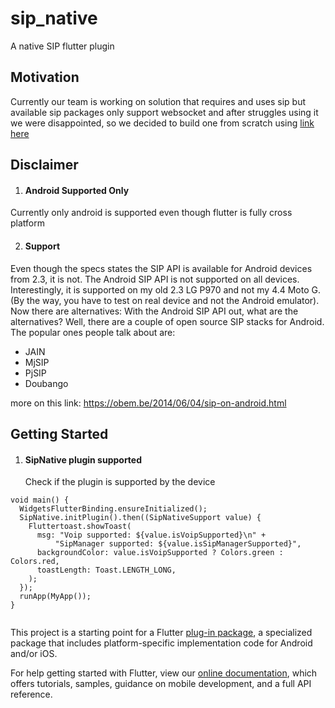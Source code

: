 # sip_native

A native SIP flutter plugin

## Motivation
Currently our team is working on solution that requires and uses sip but available sip packages only support websocket and after struggles using it we were disappointed, so we decided to build one from scratch using [link here ](https://developer.android.com/guide/topics/connectivity/sip)

## Disclaimer
1. #### Android Supported Only
  Currently only android is supported even though flutter is fully cross platform
  
2. #### Support
  Even though the specs states the SIP API is available for Android devices from 2.3, it is not. The Android SIP API is not supported on all devices. Interestingly,   it is supported on my old 2.3 LG P970 and not my 4.4 Moto G. (By the way, you have to test on real device and not the Android emulator).
  Now there are alternatives:
  With the Android SIP API out, what are the alternatives? Well, there are a couple of open source SIP stacks for Android. The popular ones people talk about are:

- JAIN
- MjSIP
- PjSIP
- Doubango

more on this link: https://obem.be/2014/06/04/sip-on-android.html


## Getting Started
1. #### SipNative plugin supported
   Check if the plugin is supported by the device
```
void main() {
  WidgetsFlutterBinding.ensureInitialized();
  SipNative.initPlugin().then((SipNativeSupport value) {
    Fluttertoast.showToast(
      msg: "Voip supported: ${value.isVoipSupported}\n" +
          "SipManager supported: ${value.isSipManagerSupported}",
      backgroundColor: value.isVoipSupported ? Colors.green : Colors.red,
      toastLength: Toast.LENGTH_LONG,
    );
  });
  runApp(MyApp());
}
   
```

This project is a starting point for a Flutter
[plug-in package](https://flutter.dev/developing-packages/),
a specialized package that includes platform-specific implementation code for
Android and/or iOS.

For help getting started with Flutter, view our
[online documentation](https://flutter.dev/docs), which offers tutorials,
samples, guidance on mobile development, and a full API reference.

